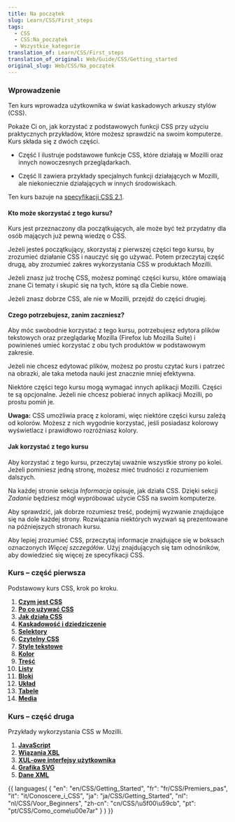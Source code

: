 ```yaml
---
title: Na początek
slug: Learn/CSS/First_steps
tags:
  - CSS
  - CSS:Na_początek
  - Wszystkie_kategorie
translation_of: Learn/CSS/First_steps
translation_of_original: Web/Guide/CSS/Getting_started
original_slug: Web/CSS/Na_początek
---
```

### Wprowadzenie

Ten kurs wprowadza użytkownika w świat kaskadowych arkuszy stylów (CSS).

Pokaże Ci on, jak korzystać z podstawowych funkcji CSS przy użyciu praktycznych przykładów, które możesz sprawdzić na swoim komputerze. Kurs składa się z dwóch części.

- Część I ilustruje podstawowe funkcje CSS, które działają w Mozilli oraz innych nowoczesnych przeglądarkach.

- Część II zawiera przykłady specjalnych funkcji działających w Mozilli, ale niekoniecznie działających w innych środowiskach.

Ten kurs bazuje na [specyfikacji CSS 2.1](http://www.w3.org/TR/CSS21/).

#### Kto może skorzystać z tego kursu?

Kurs jest przeznaczony dla początkujących, ale może być też przydatny dla osób mających już pewną wiedzę o CSS.

Jeżeli jesteś początkujący, skorzystaj z pierwszej części tego kursu, by zrozumieć działanie CSS i nauczyć się go używać. Potem przeczytaj część drugą, aby zrozumieć zakres wykorzystania CSS w produktach Mozilli.

Jeżeli znasz już trochę CSS, możesz pominąć części kursu, które omawiają znane Ci tematy i skupić się na tych, które są dla Ciebie nowe.

Jeżeli znasz dobrze CSS, ale nie w Mozilli, przejdź do części drugiej.

#### Czego potrzebujesz, zanim zaczniesz?

Aby móc swobodnie korzystać z tego kursu, potrzebujesz edytora plików tekstowych oraz przeglądarkę Mozilla (Firefox lub Mozilla Suite) i powinieneś umieć korzystać z obu tych produktów w podstawowym zakresie.

Jeżeli nie chcesz edytować plików, możesz po prostu czytać kurs i patrzeć na obrazki, ale taka metoda nauki jest znacznie mniej efektywna.

Niektóre części tego kursu mogą wymagać innych aplikacji Mozilli. Części te są opcjonalne. Jeżeli nie chcesz pobierać innych aplikacji Mozilli, po prostu pomiń je.

**Uwaga:**  CSS umożliwia pracę z kolorami, więc niektóre części kursu zależą od kolorów. Możesz z nich wygodnie korzystać, jeśli posiadasz kolorowy wyświetlacz i prawidłowo rozróżniasz kolory.

#### Jak korzystać z tego kursu

Aby korzystać z tego kursu, przeczytaj uważnie wszystkie strony po kolei. Jeżeli pominiesz jedną stronę, możesz mieć trudności z rozumieniem dalszych.

Na każdej stronie sekcja _Informacja_ opisuje, jak działa CSS. Dzięki sekcji _Zadanie_ będziesz mógł wypróbować użycie CSS na swoim komputerze.

Aby sprawdzić, jak dobrze rozumiesz treść, podejmij wyzwanie znajdujące się na dole każdej strony. Rozwiązania niektórych wyzwań są prezentowane na późniejszych stronach kursu.

Aby lepiej zrozumieć CSS, przeczytaj informacje znajdujące się w boksach oznaczonych _Więcej szczegółów_. Użyj znajdujących się tam odnośników, aby dowiedzieć się więcej ze specyfikacji CSS.

### Kurs – część pierwsza

Podstawowy kurs CSS, krok po kroku.

1.  **[Czym jest CSS](/pl/docs/CSS/Na_pocz%c4%85tek/Czym_jest_CSS)**
2.  **[Po co używać CSS](/pl/docs/CSS/Na_pocz%c4%85tek/Po_co_u%c5%bcywa%c4%87_CSS)**
3.  **[Jak działa CSS](/pl/docs/CSS/Na_pocz%c4%85tek/Jak_dzia%c5%82a_CSS)**
4.  **[Kaskadowość i dziedziczenie](/pl/docs/CSS/Na_pocz%c4%85tek/Kaskadowo%c5%9b%c4%87_i_dziedziczenie)**
5.  **[Selektory](/pl/docs/CSS/Na_pocz%c4%85tek/Selektory)**
6.  **[Czytelny CSS](/pl/docs/CSS/Na_pocz%c4%85tek/Czytelny_CSS)**
7.  **[Style tekstowe](/pl/docs/CSS/Na_pocz%c4%85tek/Style_tekstowe)**
8.  **[Kolor](/pl/docs/CSS/Na_pocz%c4%85tek/Kolor)**
9.  **[Treść](/pl/docs/CSS/Na_pocz%c4%85tek/Tre%c5%9b%c4%87)**
10. **[Listy](/pl/docs/CSS/Na_pocz%c4%85tek/Listy)**
11. **[Bloki](/pl/docs/CSS/Na_pocz%c4%85tek/Bloki)**
12. **[Układ](/pl/docs/CSS/Na_pocz%c4%85tek/Uk%c5%82ad)**
13. **[Tabele](/pl/docs/CSS/Na_pocz%c4%85tek/Tabele)**
14. **[Media](/pl/docs/CSS/Na_pocz%c4%85tek/Media)**

### Kurs – część druga

Przykłady wykorzystania CSS w Mozilli.

1.  **[JavaScript](/pl/docs/CSS/Na_pocz%c4%85tek/JavaScript)**
2.  **[Wiązania XBL](/pl/docs/CSS/Na_pocz%c4%85tek/Wi%c4%85zania_XBL)**
3.  **[XUL-owe interfejsy użytkownika](/pl/docs/CSS/Na_pocz%c4%85tek/XUL-owe_interfejsy_u%c5%bcytkownika)**
4.  **[Grafika SVG](/pl/docs/CSS/Na_pocz%c4%85tek/Grafika_SVG)**
5.  **[Dane XML](/pl/docs/CSS/Na_pocz%c4%85tek/Dane_XML)**

{{ languages( { "en": "en/CSS/Getting_Started", "fr": "fr/CSS/Premiers_pas", "it": "it/Conoscere_i_CSS", "ja": "ja/CSS/Getting_Started", "nl": "nl/CSS/Voor_Beginners", "zh-cn": "cn/CSS/\u5f00\u59cb", "pt": "pt/CSS/Como_come\u00e7ar" } ) }}
